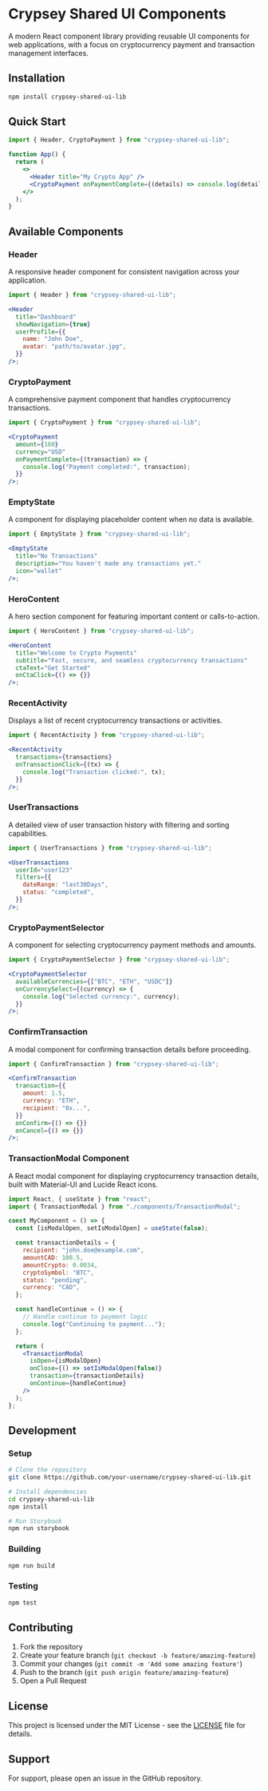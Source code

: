 # Crypsey Shared UI Components

A modern React component library providing reusable UI components for web applications, with a focus on cryptocurrency payment and transaction management interfaces.

## Installation

```bash
npm install crypsey-shared-ui-lib
```

## Quick Start

```jsx
import { Header, CryptoPayment } from "crypsey-shared-ui-lib";

function App() {
  return (
    <>
      <Header title="My Crypto App" />
      <CryptoPayment onPaymentComplete={(details) => console.log(details)} />
    </>
  );
}
```

## Available Components

### Header

A responsive header component for consistent navigation across your application.

```jsx
import { Header } from "crypsey-shared-ui-lib";

<Header
  title="Dashboard"
  showNavigation={true}
  userProfile={{
    name: "John Doe",
    avatar: "path/to/avatar.jpg",
  }}
/>;
```

### CryptoPayment

A comprehensive payment component that handles cryptocurrency transactions.

```jsx
import { CryptoPayment } from "crypsey-shared-ui-lib";

<CryptoPayment
  amount={100}
  currency="USD"
  onPaymentComplete={(transaction) => {
    console.log("Payment completed:", transaction);
  }}
/>;
```

### EmptyState

A component for displaying placeholder content when no data is available.

```jsx
import { EmptyState } from "crypsey-shared-ui-lib";

<EmptyState
  title="No Transactions"
  description="You haven't made any transactions yet."
  icon="wallet"
/>;
```

### HeroContent

A hero section component for featuring important content or calls-to-action.

```jsx
import { HeroContent } from "crypsey-shared-ui-lib";

<HeroContent
  title="Welcome to Crypto Payments"
  subtitle="Fast, secure, and seamless cryptocurrency transactions"
  ctaText="Get Started"
  onCtaClick={() => {}}
/>;
```

### RecentActivity

Displays a list of recent cryptocurrency transactions or activities.

```jsx
import { RecentActivity } from "crypsey-shared-ui-lib";

<RecentActivity
  transactions={transactions}
  onTransactionClick={(tx) => {
    console.log("Transaction clicked:", tx);
  }}
/>;
```

### UserTransactions

A detailed view of user transaction history with filtering and sorting capabilities.

```jsx
import { UserTransactions } from "crypsey-shared-ui-lib";

<UserTransactions
  userId="user123"
  filters={{
    dateRange: "last30Days",
    status: "completed",
  }}
/>;
```

### CryptoPaymentSelector

A component for selecting cryptocurrency payment methods and amounts.

```jsx
import { CryptoPaymentSelector } from "crypsey-shared-ui-lib";

<CryptoPaymentSelector
  availableCurrencies={["BTC", "ETH", "USDC"]}
  onCurrencySelect={(currency) => {
    console.log("Selected currency:", currency);
  }}
/>;
```

### ConfirmTransaction

A modal component for confirming transaction details before proceeding.

```jsx
import { ConfirmTransaction } from "crypsey-shared-ui-lib";

<ConfirmTransaction
  transaction={{
    amount: 1.5,
    currency: "ETH",
    recipient: "0x...",
  }}
  onConfirm={() => {}}
  onCancel={() => {}}
/>;
```

### TransactionModal Component

A React modal component for displaying cryptocurrency transaction details, built with Material-UI and Lucide React icons.

```jsx
import React, { useState } from "react";
import { TransactionModal } from "./components/TransactionModal";

const MyComponent = () => {
  const [isModalOpen, setIsModalOpen] = useState(false);

  const transactionDetails = {
    recipient: "john.doe@example.com",
    amountCAD: 100.5,
    amountCrypto: 0.0034,
    cryptoSymbol: "BTC",
    status: "pending",
    currency: "CAD",
  };

  const handleContinue = () => {
    // Handle continue to payment logic
    console.log("Continuing to payment...");
  };

  return (
    <TransactionModal
      isOpen={isModalOpen}
      onClose={() => setIsModalOpen(false)}
      transaction={transactionDetails}
      onContinue={handleContinue}
    />
  );
};
```

## Development

### Setup

```bash
# Clone the repository
git clone https://github.com/your-username/crypsey-shared-ui-lib.git

# Install dependencies
cd crypsey-shared-ui-lib
npm install

# Run Storybook
npm run storybook
```

### Building

```bash
npm run build
```

### Testing

```bash
npm test
```

## Contributing

1. Fork the repository
2. Create your feature branch (`git checkout -b feature/amazing-feature`)
3. Commit your changes (`git commit -m 'Add some amazing feature'`)
4. Push to the branch (`git push origin feature/amazing-feature`)
5. Open a Pull Request

## License

This project is licensed under the MIT License - see the [LICENSE](LICENSE) file for details.

## Support

For support, please open an issue in the GitHub repository.
